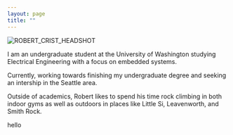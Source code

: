 ```yaml
---
layout: page
title: ""
---
```


![ROBERT_CRIST_HEADSHOT](https://user-images.githubusercontent.com/92423156/176803230-3203a0e4-d7b2-4ced-84e9-41de2e4bc0fe.jpg)

I am an undergraduate student at the University of Washington studying Electrical Engineering with a focus on embedded systems.

Currently, working towards finishing my undergraduate degree and seeking an intership in the Seattle area.

Outside of academics, Robert likes to spend his time rock climbing in both indoor gyms as well as outdoors in places like Little Si, Leavenworth, and Smith Rock. 

hello

